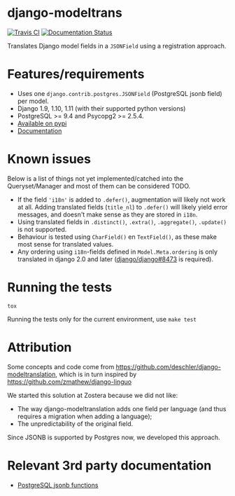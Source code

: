 # django-modeltrans

[![Travis CI](https://travis-ci.org/zostera/django-modeltrans.svg?branch=master)](https://travis-ci.org/zostera/django-modeltrans)
[![Documentation Status](https://readthedocs.org/projects/django-modeltrans/badge/?version=latest)](http://django-modeltrans.readthedocs.io/en/latest/?badge=latest)


Translates Django model fields in a `JSONField` using a registration approach.

# Features/requirements

- Uses one `django.contrib.postgres.JSONField` (PostgreSQL jsonb field) per model.
- Django 1.9, 1.10, 1.11 (with their supported python versions)
- PostgreSQL >= 9.4 and Psycopg2 >= 2.5.4.
- [Available on pypi](https://pypi.python.org/pypi/django-modeltrans)
- [Documentation](http://django-modeltrans.readthedocs.io/en/latest/)

# Known issues

Below is a list of things not yet implemented/catched into the
Queryset/Manager and most of them can be considered TODO.

- If the field `'i18n'` is added to `.defer()`, augmentation will likely not work at all. Adding translated fields (`title_nl`) to `.defer()` will likely yield error messages, and doesn't make sense as they are stored in `i18n`.
- Using translated fields in `.distinct()`, `.extra()`, `.aggregate()`, `.update()` is not supported.
- Behaviour is tested using `CharField()` en `TextField()`, as these make most sense for translated values.
- Any ordering using `i18n`-fields defined in `Model.Meta.ordering` is only translated in django 2.0 and later ([django/django#8473](https://github.com/django/django/pull/8673) is required).

# Running the tests

`tox`

Running the tests only for the current environment, use `make test`

# Attribution

Some concepts and code come from https://github.com/deschler/django-modeltranslation,
which is in turn inspired by https://github.com/zmathew/django-linguo

We started this solution at Zostera because we did not like:
 - The way django-modeltranslation adds one field per language (and thus requires a migration
when adding a language);
 - The unpredictability of the original field.

Since JSONB is supported by Postgres now, we developed this approach.

# Relevant 3rd party documentation

- [PostgreSQL jsonb functions](https://www.postgresql.org/docs/9.5/static/functions-json.html)
